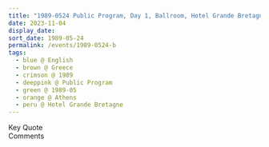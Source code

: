 ```yaml
---
title: "1989-0524 Public Program, Day 1, Ballroom, Hotel Grande Bretagne, 1 Vasileos Georgiou A, Syntagma Square Str, Athens, Greece"
date: 2023-11-04
display_date: 
sort_date: 1989-05-24
permalink: /events/1989-0524-b
tags:
  - blue @ English
  - brown @ Greece
  - crimson @ 1989
  - deeppink @ Public Program
  - green @ 1989-05
  - orange @ Athens
  - peru @ Hotel Grande Bretagne
---
```


<wave-list>
  <list-title color="green" width="75">Key Quote</list-title>
  <list-item color="BlanchedAlmond"  width="200"></list-item>
  <list-item color="Lavender"></list-item>
  <list-item color="BlanchedAlmond"></list-item>
</wave-list>

<br>

<wave-list>
  <list-title color="green" width="75">Comments</list-title>
  <list-item color="BlanchedAlmond"  width="200"></list-item>
  <list-item color="Lavender"></list-item>
  <list-item color="BlanchedAlmond"></list-item>
</wave-list>